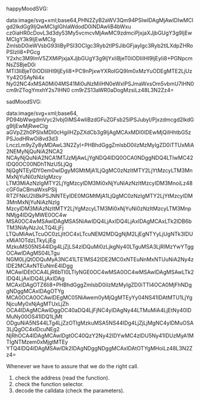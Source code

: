 happyMoodSVG:

data:image/svg+xml;base64,PHN2ZyB2aWV3Qm94PSIwIDAgMjAwIDIwMCIgd2lkdGg9IjQwMCIgIGhlaWdodD0iNDAwIiB4bWxu
cz0iaHR0cDovL3d3dy53My5vcmcvMjAwMC9zdmciPjxjaXJjbGUgY3g9IjEwMCIgY3k9IjEwMCIg
ZmlsbD0ieWVsbG93IiByPSI3OCIgc3Ryb2tlPSJibGFjayIgc3Ryb2tlLXdpZHRoPSIzIi8+PGcg
Y2xhc3M9ImV5ZXMiPjxjaXJjbGUgY3g9IjYxIiBjeT0iODIiIHI9IjEyIi8+PGNpcmNsZSBjeD0i
MTI3IiBjeT0iODIiIHI9IjEyIi8+PC9nPjxwYXRoIGQ9Im0xMzYuODEgMTE2LjUzYy42OSAyNi4x
Ny02NC4xMSA0Mi04MS41Mi0uNzMiIHN0eWxlPSJmaWxsOm5vbmU7IHN0cm9rZTogYmxhY2s7IHN0
cm9rZS13aWR0aDogMzsiLz48L3N2Zz4=

sadMoodSVG:

data:image/svg+xml;base64,
PD94bWwgdmVyc2lvbj0iMS4wIiBzdGFuZGFsb25lPSJubyI/Pjxzdmcgd2lkdGg9IjEwMjRweCIg
aGVpZ2h0PSIxMDI0cHgiIHZpZXdCb3g9IjAgMCAxMDI0IDEwMjQiIHhtbG5zPSJodHRwOi8vd3d3
LnczLm9yZy8yMDAwL3N2ZyI+PHBhdGggZmlsbD0iIzMzMyIgZD0iTTUxMiA2NEMyNjQuNiA2NCA2
NCAyNjQuNiA2NCA1MTJzMjAwLjYgNDQ4IDQ0OCA0NDggNDQ4LTIwMC42IDQ0OC00NDhTNzU5LjQg
NjQgNTEyIDY0em0wIDgyMGMtMjA1LjQgMC0zNzItMTY2LjYtMzcyLTM3MnMxNjYuNi0zNzIgMzcy
LTM3MiAzNzIgMTY2LjYgMzcyIDM3Mi0xNjYuNiAzNzItMzcyIDM3MnoiLz48cGF0aCBmaWxsPSIj
RTZFNkU2IiBkPSJNNTEyIDE0MGMtMjA1LjQgMC0zNzIgMTY2LjYtMzcyIDM3MnMxNjYuNiAzNzIg
MzcyIDM3MiAzNzItMTY2LjYgMzcyLTM3Mi0xNjYuNi0zNzItMzcyLTM3MnpNMjg4IDQyMWE0OC4w
MSA0OC4wMSAwIDAgMSA5NiAwIDQ4LjAxIDQ4LjAxIDAgMCAxLTk2IDB6bTM3NiAyNzJoLTQ4LjFj
LTQuMiAwLTcuOC0zLjItOC4xLTcuNEM2MDQgNjM2LjEgNTYyLjUgNTk3IDUxMiA1OTdzLTkyLjEg
MzkuMS05NS44IDg4LjZjLS4zIDQuMi0zLjkgNy40LTguMSA3LjRIMzYwYTggOCAwIDAgMS04LTgu
NGM0LjQtODQuMyA3NC41LTE1MS42IDE2MC0xNTEuNnMxNTUuNiA2Ny4zIDE2MCAxNTEuNmE4IDgg
MCAwIDEtOCA4LjR6bTI0LTIyNGE0OC4wMSA0OC4wMSAwIDAgMSAwLTk2IDQ4LjAxIDQ4LjAxIDAg
MCAxIDAgOTZ6Ii8+PHBhdGggZmlsbD0iIzMzMyIgZD0iTTI4OCA0MjFhNDggNDggMCAxIDAgOTYg
MCA0OCA0OCAwIDEgMC05NiAwem0yMjQgMTEyYy04NS41IDAtMTU1LjYgNjcuMy0xNjAgMTUxLjZh
OCA4IDAgMCAwIDggOC40aDQ4LjFjNC4yIDAgNy44LTMuMiA4LjEtNy40IDMuNy00OS41IDQ1LjMt
ODguNiA5NS44LTg4LjZzOTIgMzkuMSA5NS44IDg4LjZjLjMgNC4yIDMuOSA3LjQgOC4xIDcuNEg2
NjRhOCA4IDAgMCAwIDgtOC40QzY2Ny42IDYwMC4zIDU5Ny41IDUzMyA1MTIgNTMzem0xMjgtMTEy
YTQ4IDQ4IDAgMSAwIDk2IDAgNDggNDggMCAxIDAtOTYgMHoiLz48L3N2Zz4=

Whenever we have to assure that we do the right call.

1. check the address (read the function).
2. check the function selector.
3. decode the calldata (check the parameters).
